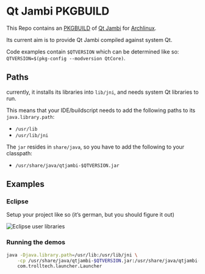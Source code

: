 # Qt Jambi PKGBUILD
This Repo contains an [PKGBUILD] of [Qt Jambi] for [Archlinux].

Its current aim is to provide Qt Jambi compiled against system Qt.

Code examples contain `$QTVERSION` which can be determined like so: `QTVERSION=$(pkg-config --modversion QtCore)`.

## Paths
currently, it installs its libraries into `lib/jni`, and needs system Qt libraries to run.

This means that your IDE/buildscript needs to add the following paths to its `java.library.path`:

* `/usr/lib`
* `/usr/lib/jni`

The `jar` resides in `share/java`, so you have to add the following to your classpath:

* `/usr/share/java/qtjambi-$QTVERSION.jar`

## Examples
### Eclipse
Setup your project like so (it’s german, but you should figure it out)

![Eclipse user libraries](https://raw.github.com/flying-sheep/qtjambi-git-pkgbuild/master/eclipse-user-lib.png)

### Running the demos
```bash
java -Djava.library.path=/usr/lib:/usr/lib/jni \
	-cp /usr/share/java/qtjambi-$QTVERSION.jar:/usr/share/java/qtjambi-examples-$QTVERSION.jar \
	com.trolltech.launcher.Launcher
```

[Archlinux]: https://www.archlinux.org/
[PKGBUILD]:  https://wiki.archlinux.org/index.php/PKGBUILD
[Qt Jambi]:  http://qt-jambi.org/